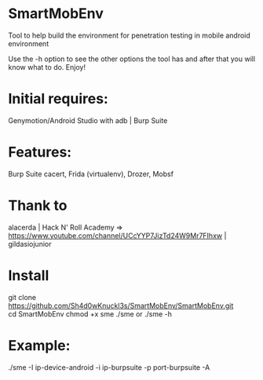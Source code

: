 # SmartMobEnv
Tool to help build the environment for penetration testing in mobile android environment

Use the -h option to see the other options the tool has and after that you will know what to do. Enjoy!

# Initial requires:
Genymotion/Android Studio with adb | Burp Suite

# Features:
Burp Suite cacert, Frida (virtualenv), Drozer, Mobsf

# Thank to
alacerda | Hack N' Roll Academy => https://www.youtube.com/channel/UCcYYP7JizTd24W9Mr7FIhxw | gildasiojunior

# Install
git clone https://github.com/Sh4d0wKnuckl3s/SmartMobEnv/SmartMobEnv.git
<br>cd SmartMobEnv
chmod +x sme
./sme or ./sme -h

# Example:
./sme -I ip-device-android -i ip-burpsuite -p port-burpsuite -A
